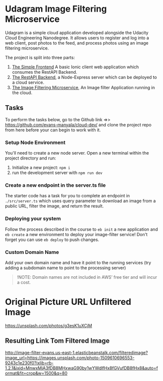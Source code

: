 # Udagram Image Filtering Microservice

Udagram is a simple cloud application developed alongside the Udacity Cloud Engineering Nanodegree. It allows users to register and log into a web client, post photos to the feed, and process photos using an image filtering microservice.

The project is split into three parts:
1. [The Simple Frontend](https://github.com/evans-manyala/cloud-dev/tree/master/course-02/exercises/udacity-c2-frontend) A basic Ionic client web application which consumes the RestAPI Backend.
2. [The RestAPI Backend](https://github.com/evans-manyala/cloud-dev/tree/master/course-02/exercises/udacity-c2-restapi), a Node-Express server which can be deployed to a cloud service.
3. [The Image Filtering Microservice](https://github.com/evans-manyala/cloud-dev/tree/master/course-02/project/image-filter-starter-code), An Image filter Application running in the cloud.

## Tasks

To perform the tasks below, go to the Github link =>> https://github.com/evans-manyala/cloud-dev/ and clone the project repo from here before your can begin to work with it.

### Setup Node Environment

You'll need to create a new node server. Open a new terminal within the project directory and run:

1. Initialize a new project: `npm i`
2. run the development server with `npm run dev`

### Create a new endpoint in the server.ts file

The starter code has a task for you to complete an endpoint in `./src/server.ts` which uses query parameter to download an image from a public URL, filter the image, and return the result.

### Deploying your system

Follow the process described in the course to `eb init` a new application and `eb create` a new environment to deploy your image-filter service! Don't forget you can use `eb deploy` to push changes.


### Custom Domain Name

Add your own domain name and have it point to the running services (try adding a subdomain name to point to the processing server)
> !NOTE: Domain names are not included in AWS’ free tier and will incur a cost.

# Original Picture URL Unfiltered Image

https://unsplash.com/photos/g3esK1uXCjM

## Resulting Link Tom Filtered Image

http://image-filter-evans.us-east-1.elasticbeanstalk.com/filteredimage?image_url=https://images.unsplash.com/photo-1509610696553-9243c1e230f0?ixlib=rb-1.2.1&ixid=MnwxMjA3fDB8MHxwaG90by1wYWdlfHx8fGVufDB8fHx8&auto=format&fit=crop&w=1500&q=80

